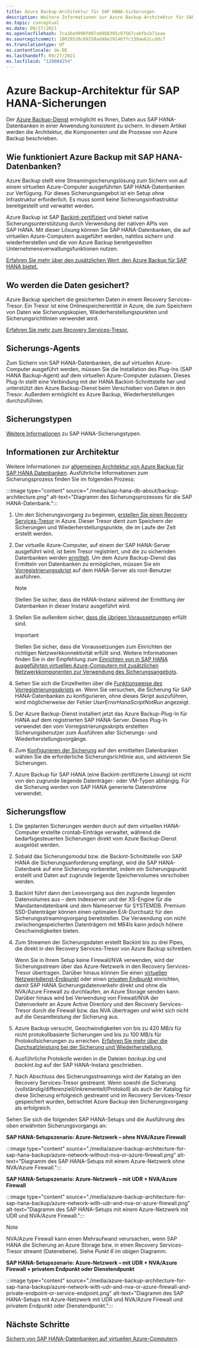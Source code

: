 ```yaml
---
title: Azure Backup-Architektur für SAP HANA-Sicherungen
description: Weitere Informationen zur Azure Backup-Architektur für SAP HANA-Sicherungen.
ms.topic: conceptual
ms.date: 09/27/2021
ms.openlocfilehash: 7ca16e9990f097a98b8395c97567cabfbcb71eae
ms.sourcegitcommit: 10029520c69258ad4be29146ffc139ae62ccddc7
ms.translationtype: HT
ms.contentlocale: de-DE
ms.lasthandoff: 09/27/2021
ms.locfileid: "129084254"
---
```

# <a name="azure-backup-architecture-for-sap-hana-backup"></a>Azure Backup-Architektur für SAP HANA-Sicherungen

Der [Azure Backup-Dienst](/azure/backup/backup-overview) ermöglicht es Ihnen, Daten aus SAP HANA-Datenbanken in einer Anwendung konsistent zu sichern. In diesem Artikel werden die Architektur, die Komponenten und die Prozesse von Azure Backup beschrieben.

## <a name="how-does-azure-backup-work-with-sap-hana-databases"></a>Wie funktioniert Azure Backup mit SAP HANA-Datenbanken?

Azure Backup stellt eine Streamingsicherungslösung zum Sichern von auf einem virtuellen Azure-Computer ausgeführten SAP HANA-Datenbanken zur Verfügung. Für dieses Sicherungsangebot ist ein Setup ohne Infrastruktur erforderlich. Es muss somit keine Sicherungsinfrastruktur bereitgestellt und verwaltet werden.

Azure Backup ist SAP [Backint-zertifiziert](https://www.sap.com/dmc/exp/2013_09_adpd/enEN/#/d/solutions?id=8f3fd455-a2d7-4086-aa28-51d8870acaa5) und bietet native Sicherungsunterstützung durch Verwendung der nativen APIs von SAP HANA. Mit dieser Lösung können Sie SAP HANA-Datenbanken, die auf virtuellen Azure-Computern ausgeführt werden, nahtlos sichern und wiederherstellen und die von Azure Backup bereitgestellten Unternehmensverwaltungsfunktionen nutzen.

[Erfahren Sie mehr über den zusätzlichen Wert, den Azure Backup für SAP HANA bietet.](/azure/backup/sap-hana-db-about#added-value)

## <a name="where-is-the-data-backed-up"></a>Wo werden die Daten gesichert?

Azure Backup speichert die gesicherten Daten in einem Recovery Services-Tresor. Ein Tresor ist eine Onlinespeicherentität in Azure, die zum Speichern von Daten wie Sicherungskopien, Wiederherstellungspunkten und Sicherungsrichtlinien verwendet wird.

[Erfahren Sie mehr zum Recovery Services-Tresor.](/azure/backup/backup-azure-backup-faq#recovery-services-vault)

## <a name="backup-agents"></a>Sicherungs-Agents

Zum Sichern von SAP HANA-Datenbanken, die auf virtuellen Azure-Computer ausgeführt werden, müssen Sie die Installation des Plug-Ins (SAP HANA Backup-Agent) auf dem virtuellen Azure-Computer zulassen. Dieses Plug-In stellt eine Verbindung mit der HANA Backint-Schnittstelle her und unterstützt den Azure Backup-Dienst beim Verschieben von Daten in den Tresor. Außerdem ermöglicht es Azure Backup, Wiederherstellungen durchzuführen.

## <a name="backup-types"></a>Sicherungstypen

[Weitere Informationen](/azure/backup/backup-architecture#sap-hana-backup-types) zu SAP HANA-Sicherungstypen.

## <a name="about-architecture"></a>Informationen zur Architektur

Weitere Informationen zur [allgemeinen Architektur von Azure Backup für SAP HANA Datenbanken](/azure/backup/sap-hana-db-about#backup-architecture). Ausführliche Informationen zum Sicherungsprozess finden Sie im folgenden Prozess:

:::image type="content" source="./media/sap-hana-db-about/backup-architecture.png" alt-text="Diagramm des Sicherungsprozesses für die SAP HANA-Datenbank.":::

1. Um den Sicherungsvorgang zu beginnen, [erstellen Sie einen Recovery Services-Tresor](/azure/backup/tutorial-backup-sap-hana-db#create-a-recovery-services-vault) in Azure. Dieser Tresor dient zum Speichern der Sicherungen und Wiederherstellungspunkte, die im Laufe der Zeit erstellt werden.

1. Der virtuelle Azure-Computer, auf einem der SAP HANA-Server ausgeführt wird, ist beim Tresor registriert, und die zu sichernden Datenbanken werden [ermittelt](/azure/backup/tutorial-backup-sap-hana-db#discover-the-databases). Um dem Azure Backup-Dienst das Ermitteln von Datenbanken zu ermöglichen, müssen Sie ein [Vorregistrierungsskript](https://go.microsoft.com/fwlink/?linkid=2173610) auf dem HANA-Server als root-Benutzer ausführen. 
   >[!Note]
   >Stellen Sie sicher, dass die HANA-Instanz während der Ermittlung der Datenbanken in dieser Instanz ausgeführt wird.

1. Stellen Sie außerdem sicher, [dass die übrigen Voraussetzungen](/azure/backup/tutorial-backup-sap-hana-db#prerequisites) erfüllt sind.

   >[!Important]
   >Stellen Sie sicher, dass die Voraussetzungen zum Einrichten der richtigen Netzwerkkonnektivität erfüllt sind. Weitere Informationen finden Sie in der Empfehlung zum [Einrichten von in SAP HANA ausgeführten virtuellen Azure-Computern mit zusätzlichen Netzwerkkomponenten zur Verwendung des Sicherungsangebots](/azure/backup/tutorial-backup-sap-hana-db#set-up-network-connectivity).

1. Sehen Sie sich die Einzelheiten über die [Funktionsweise des Vorregistrierungsskripts](/azure/backup/tutorial-backup-sap-hana-db#what-the-pre-registration-script-does) an. Wenn Sie versuchen, die Sicherung für SAP HANA-Datenbanken zu konfigurieren, ohne dieses Skript auszuführen, wird möglicherweise der Fehler _UserErrorHanaScriptNotRun_ angezeigt.

1. Der Azure Backup-Dienst installiert jetzt das Azure Backup-Plug-In für HANA auf dem registrierten SAP HANA-Server. Dieses Plug-In verwendet den vom Vorregistrierungsskripts erstellten Sicherungsbenutzer zum Ausführen aller Sicherungs- und Wiederherstellungsvorgänge.

1. Zum [Konfigurieren der Sicherung](/azure/backup/tutorial-backup-sap-hana-db#configure-backup) auf den ermittelten Datenbanken wählen Sie die erforderliche Sicherungsrichtlinie aus, und aktivieren Sie Sicherungen.

1. Azure Backup für SAP HANA (eine Backint-zertifizierte Lösung) ist nicht von den zugrunde liegende Datenträger- oder VM-Typen abhängig. Für die Sicherung werden von SAP HANA generierte Datenströme verwendet.

## <a name="backup-flow"></a>Sicherungsflow

1. Die geplanten Sicherungen werden durch auf dem virtuellen HANA-Computer erstellte crontab-Einträge verwaltet, während die bedarfsgesteuerten Sicherungen direkt vom Azure Backup-Dienst ausgelöst werden.

1. Sobald das Sicherungsmodul bzw. die Backint-Schnittstelle von SAP HANA die Sicherungsanforderung empfängt, wird die SAP HANA-Datenbank auf eine Sicherung vorbereitet, indem ein Sicherungspunkt erstellt und Daten auf zugrunde liegende Speichervolumes verschoben werden.

1. Backint führt dann den Lesevorgang aus den zugrunde liegenden Datenvolumes aus – dem Indexserver und der XS-Engine für die Mandantendatenbank und dem Nameserver für SYSTEMDB. Premium SSD-Datenträger können einen optimalen E/A-Durchsatz für den Sicherungsstreamingvorgang bereitstellen. Die Verwendung von nicht zwischengespeicherten Datenträgern mit M64Is kann jedoch höhere Geschwindigkeiten bieten.

1. Zum Streamen der Sicherungsdaten erstellt Backint bis zu drei Pipes, die direkt in den Recovery Services-Tresor von Azure Backup schreiben.

   Wenn Sie in Ihrem Setup keine Firewall/NVA verwenden, wird der Sicherungsstream über das Azure-Netzwerk in den Recovery Services-Tresor übertragen. Darüber hinaus können Sie einen [virtuellen Netzwerkdienst-Endpunkt](/azure/virtual-network/virtual-network-service-endpoints-overview) oder einen [privaten Endpunkt](/azure/private-link/private-endpoint-overview) einrichten, damit SAP HANA Sicherungsdatenverkehr direkt und ohne die NVA/Azure Firewall zu durchlaufen, an Azure Storage senden kann. Darüber hinaus wird bei Verwendung von Firewall/NVA der Datenverkehr an Azure Active Directory und den Recovery Services-Tresor durch die Firewall bzw. das NVA übertragen und wirkt sich nicht auf die Gesamtleistung der Sicherung aus. 

1. Azure Backup versucht, Geschwindigkeiten von bis zu 420 MB/s für nicht protokollbasierte Sicherungen und bis zu 100 MB/s für Protokollsicherungen zu erreichen. [Erfahren Sie mehr über die Durchsatzleistung bei der Sicherung und Wiederherstellung.](/azure/backup/tutorial-backup-sap-hana-db#understanding-backup-and-restore-throughput-performance)

1. Ausführliche Protokolle werden in die Dateien _backup.log_ und _backint.log_ auf der SAP HANA-Instanz geschrieben.

1. Nach Abschluss des Sicherungsstreamings wird der Katalog an den Recovery Services-Tresor gestreamt. Wenn sowohl die Sicherung (vollständig/differenziell/inkrementell/Protokoll) als auch der Katalog für diese Sicherung erfolgreich gestreamt und im Recovery Services-Tresor gespeichert wurden, betrachtet Azure Backup den Sicherungsvorgang als erfolgreich.

Sehen Sie sich die folgenden SAP HANA-Setups und die Ausführung des oben erwähnten Sicherungsvorgangs an:

**SAP HANA-Setupszenario: Azure-Netzwerk – ohne NVA/Azure Firewall**

:::image type="content" source="./media/azure-backup-architecture-for-sap-hana-backup/azure-network-without-nva-or-azure-firewall.png" alt-text="Diagramm des SAP HANA-Setups mit einem Azure-Netzwerk ohne NVA/Azure Firewall.":::

**SAP HANA-Setupszenario: Azure-Netzwerk – mit UDR + NVA/Azure Firewall**

:::image type="content" source="./media/azure-backup-architecture-for-sap-hana-backup/azure-network-with-udr-and-nva-or-azure-firewall.png" alt-text="Diagramm des SAP HANA-Setups mit einem Azure-Netzwerk mit UDR und NVA/Azure Firewall.":::

>[!Note]
>NVA/Azure Firewall kann einen Mehraufwand verursachen, wenn SAP HANA die Sicherung an Azure Storage bzw. in einen Recovery Services-Tresor streamt (Datenebene). Siehe _Punkt 6_ im obigen Diagramm.

**SAP HANA-Setupszenario: Azure-Netzwerk – mit UDR + NVA/Azure Firewall + privatem Endpunkt oder Dienstendpunkt**

:::image type="content" source="./media/azure-backup-architecture-for-sap-hana-backup/azure-network-with-udr-and-nva-or-azure-firewall-and-private-endpoint-or-service-endpoint.png" alt-text="Diagramm des SAP HANA-Setups mit Azure-Netzwerk mit UDR und NVA/Azure Firewall und privatem Endpunkt oder Dienstendpunkt.":::

## <a name="next-steps"></a>Nächste Schritte

[Sichern von SAP HANA-Datenbanken auf virtuellen Azure-Computern](/azure/backup/backup-azure-sap-hana-database).

